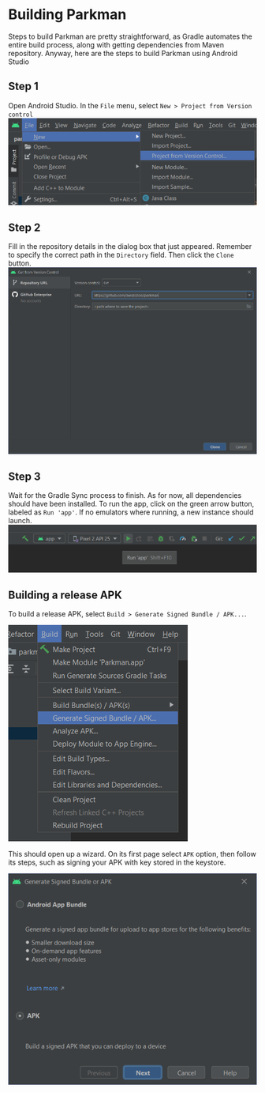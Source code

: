 # Building Parkman

Steps to build Parkman are pretty straightforward, as Gradle automates the entire build process,
along with getting dependencies from Maven repository. Anyway, here are the steps to build Parkman
using Android Studio

## Step 1
Open Android Studio. In the `File` menu, select `New > Project from Version control` 
![Step 1 screenshot](readme/building1.png)

## Step 2
Fill in the repository details in the dialog box that just appeared. Remember to specify the
correct path in the `Directory` field. Then click the `Clone` button.
![Step 2 screenshot](readme/building2.png)

## Step 3
Wait for the Gradle Sync process to finish. As for now, all dependencies should have been
installed. To run the app, click on the green arrow button, labeled as `Run 'app'`.
If no emulators where running, a new instance should launch.
![Step 3 screenshot](readme/building3.png)

## Building a release APK
To build a release APK, select `Build > Generate Signed Bundle / APK...`.

![Step 4 screenshot](readme/building4.png)

This should open up a wizard. On its first page select `APK` option, then follow its steps, such
as signing your APK with key stored in the keystore.

![Step 5 screenshot](readme/building5.png)


